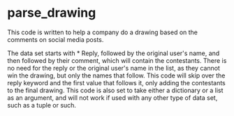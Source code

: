 # parse_drawing
This code is written to help a company do a drawing based on the comments on social media posts. 

The data set starts with * Reply, followed by the original user's name, and then followed by their comment, which will contain the contestants. There is no need for the reply or the original user's name in the list, as they cannot win the drawing, but only the names that follow. This code will skip over the reply keyword and the first value that follows it, only adding the contestants to the final drawing. 
This code is also set to take either a dictionary or a list as an argument, and will not work if used with any other type of data set, such as a tuple or such. 
